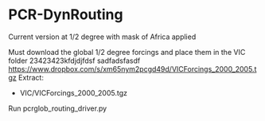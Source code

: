 PCR-DynRouting
===============
Current version at 1/2 degree with mask of Africa applied

Must download the global 1/2 degree forcings and place them in the VIC folder  23423423kfdjdjfdsf sadfadsfasdf
https://www.dropbox.com/s/xm65nym2pcgd49d/VICForcings_2000_2005.tgz
Extract: 
- VIC/VICForcings_2000_2005.tgz

Run pcrglob_routing_driver.py
